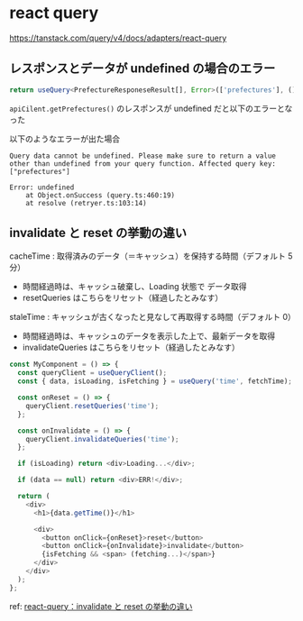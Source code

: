 # react query

https://tanstack.com/query/v4/docs/adapters/react-query

## レスポンスとデータが undefined の場合のエラー

```typescript
return useQuery<PrefectureResponeseResult[], Error>(['prefectures'], () => apiCilent.getPrefectures());
```

`apiCilent.getPrefectures()` のレスポンスが undefined だと以下のエラーとなった

以下のようなエラーが出た場合

```
Query data cannot be undefined. Please make sure to return a value other than undefined from your query function. Affected query key: ["prefectures"]

Error: undefined
    at Object.onSuccess (query.ts:460:19)
    at resolve (retryer.ts:103:14)
```

## invalidate と reset の挙動の違い

cacheTime : 取得済みのデータ（＝キャッシュ）を保持する時間（デフォルト 5 分）

- 時間経過時は、キャッシュ破棄し、Loading 状態で データ取得
- resetQueries はこちらをリセット（経過したとみなす）

staleTime : キャッシュが古くなったと見なして再取得する時間（デフォルト 0）

- 時間経過時は、キャッシュのデータを表示した上で、最新データを取得
- invalidateQueries はこちらをリセット（経過したとみなす）

```typescript
const MyComponent = () => {
  const queryClient = useQueryClient();
  const { data, isLoading, isFetching } = useQuery('time', fetchTime);

  const onReset = () => {
    queryClient.resetQueries('time');
  };

  const onInvalidate = () => {
    queryClient.invalidateQueries('time');
  };

  if (isLoading) return <div>Loading...</div>;

  if (data == null) return <div>ERR!</div>;

  return (
    <div>
      <h1>{data.getTime()}</h1>

      <div>
        <button onClick={onReset}>reset</button>
        <button onClick={onInvalidate}>invalidate</button>
        {isFetching && <span> (fetching...)</span>}
      </div>
    </div>
  );
};
```

ref: [react-query：invalidate と reset の挙動の違い](https://oita.oika.me/2021/09/06/react-query-reset-vs-invalidate)
